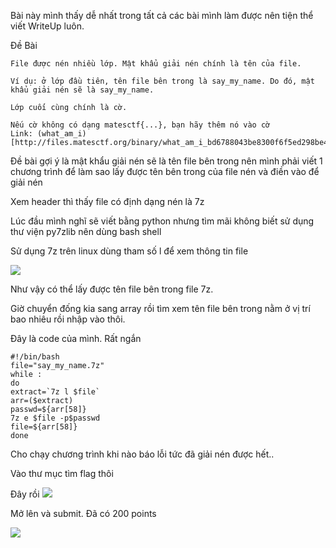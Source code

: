 ﻿Bài này mình thấy dễ nhất trong tất cả các bài mình làm được nên tiện thể viết WriteUp luôn.

Đề Bài

```
File được nén nhiều lớp. Mật khẩu giải nén chính là tên của file.

Ví dụ: ở lớp đầu tiên, tên file bên trong là say_my_name. Do đó, mật khẩu giải nén sẽ là say_my_name.

Lớp cuối cùng chính là cờ.

Nếu cờ không có dạng matesctf{...}, bạn hãy thêm nó vào cờ
Link: (what_am_i)[http://files.matesctf.org/binary/what_am_i_bd6788043be8300f6f5ed298be42ed91]
```

Đề bài gợi ý là mật khẩu giải nén sẽ là tên file bên trong nên mình phải viết 1 chương trình để làm sao lấy được tên bên trong của file nén và điền vào để giải nén

Xem header thì thấy file có định dạng nén là 7z

Lúc đầu mình nghĩ sẽ viết bằng python nhưng tìm mãi không biết sử dụng thư viện py7zlib nên dùng bash shell

Sử dụng 7z trên linux dùng tham số l để xem thông tin file

<img src="http://i.imgur.com/nYAN5KH.png">


Như vậy có thể lấy được tên file bên trong file 7z.

Giờ chuyển đống kia sang array rồi tìm xem tên file bên trong nằm ở vị trí bao nhiêu rồi nhập vào thôi.

Đây là code của mình. Rất ngắn

```
#!/bin/bash
file="say_my_name.7z"
while :
do
extract=`7z l $file`
arr=($extract)
passwd=${arr[58]}
7z e $file -p$passwd
file=${arr[58]}
done

```

Cho chạy chương trình khi nào báo lỗi tức đã giải nén được hết..

Vào thư mục tìm flag thôi

Đây rồi 
<img src="http://i.imgur.com/V8f5vyL.png">

Mở lên và submit. Đã có 200 points

<img src="http://i.imgur.com/FM3R4Zd.png">


